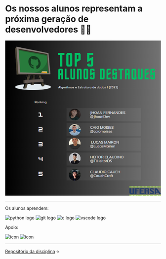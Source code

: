 # Os nossos alunos representam a próxima geração de desenvolvedores 👩‍💻 

![Figure](https://github.com/classroom-ufersa/.github/blob/main/profile/2022_2.png)


---

Os alunos aprendem:  
<div align="left">
  <img src="https://cdn.jsdelivr.net/gh/devicons/devicon/icons/python/python-original.svg" height="30" width="42" alt="python logo"  />
  <img src="https://cdn.jsdelivr.net/gh/devicons/devicon/icons/git/git-original.svg" height="30" width="42" alt="git logo"  />
  <img src="https://cdn.jsdelivr.net/gh/devicons/devicon/icons/c/c-original.svg" height="30" width="42" alt="c logo"  />
  <img src="https://cdn.jsdelivr.net/gh/devicons/devicon/icons/vscode/vscode-original.svg" height="30" width="42" alt="vscode logo"  />  
</div>

Apoio: 
<div align="left">
  <img src="https://education.github.com/assets/200x200-classroom-d4ce2367f979996b5d58a6fcbd2ef4c3993b5e46a21fb62385e5ae711dcf6183.png" height="35" width="42" alt="icon"  /> 
  
   <img src="https://www.datacamp.com/datacamp.png" height="35" width="80" alt="icon"  /> 
</div>

---



[Repositório da disciplina](https://github.com/roscibely/algorithms-and-data-structure) ⭐

<!--

**Here are some ideas to get you started:**

🙋‍♀️ A short introduction - what is your organization all about?
🌈 Contribution guidelines - how can the community get involved?
👩‍💻 Useful resources - where can the community find your docs? Is there anything else the community should know?
🍿 Fun facts - what does your team eat for breakfast?
🧙 Remember, you can do mighty things with the power of [Markdown](https://docs.github.com/github/writing-on-github/getting-started-with-writing-and-formatting-on-github/basic-writing-and-formatting-syntax)
-->
